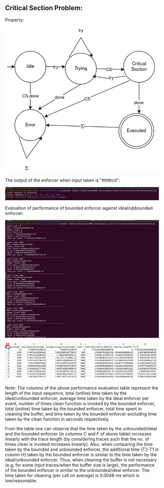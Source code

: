 ## Critical Section Problem:
Property:
<p align="center">
  <img src="https://github.com/saumyashankarsinha/BMRE/blob/main/Images/CriticalSectionProblem.png">
</p>

The output of the enforcer when input taken is "tttttttcd":
<p align="center">
  <img src="https://github.com/saumyashankarsinha/BMRE/blob/main/Images/csp_output.png">
</p> 

Evaluation of performance of bounded enforcer against ideal/ubbounded enforcer:
<p align="center">
  <img src="https://github.com/saumyashankarsinha/BMRE/blob/main/Images/csp_performance.png">
</p> 
<p align="center">
  <img src="https://github.com/saumyashankarsinha/BMRE/blob/main/Images/csp_performance_csv.png">
</p> 

Note: The columns of the above performance evaluation table represent the length of the input sequence, total (online) time taken by the ideal/unbounded enforcer, average time taken by the ideal enforcer per event, number of times clean function is invoked by the bounded enforcer, total (online) time taken by the bounded enforcer, total time spent in cleaning the buffer, and time taken by the bounded enforcer excluding time taken by the clean function in seconds respectively.

From the table one can observe that the time taken by the unbounded/ideal and the bounded enforcer (in columns C and F of above table) increases linearly with the trace length (by considering traces such that the no. of times clean is invoked increases linearly). Also, when comparing the time taken by the bounded and unbounded enforcer, the additional time (T2-T1 in column H) taken by the bounded enforcer is similar to the time taken by the ideal/unbounded enforcer. Thus, when cleaning the buffer is not necessary (e.g, for some input traces/when the buffer size is large), the performance of the bounded enforcer is similar to the unbounded/ideal enforcer. The time taken for cleaning (per call on average) is 0.0048 ms which is low/reasonable.
